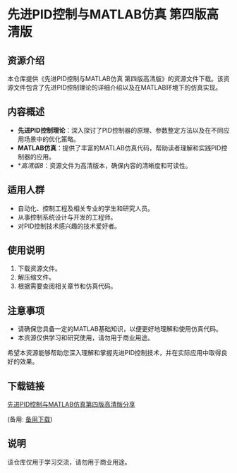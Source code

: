 # 先进PID控制与MATLAB仿真 第四版高清版

## 资源介绍

本仓库提供《先进PID控制与MATLAB仿真 第四版高清版》的资源文件下载。该资源文件包含了先进PID控制理论的详细介绍以及在MATLAB环境下的仿真实现。

## 内容概述

- **先进PID控制理论**：深入探讨了PID控制器的原理、参数整定方法以及在不同应用场景中的优化策略。
- **MATLAB仿真**：提供了丰富的MATLAB仿真代码，帮助读者理解和实践PID控制器的应用。
- **高清版8*：资源文件为高清版本，确保内容的清晰度和可读性。

## 适用人群

- 自动化、控制工程及相关专业的学生和研究人员。
- 从事控制系统设计与开发的工程师。
- 对PID控制技术感兴趣的技术爱好者。

## 使用说明

1. 下载资源文件。
2. 解压缩文件。
3. 根据需要查阅相关章节和仿真代码。

## 注意事项

- 请确保您具备一定的MATLAB基础知识，以便更好地理解和使用仿真代码。
- 本资源仅供学习和研究使用，请勿用于商业用途。

希望本资源能够帮助您深入理解和掌握先进PID控制技术，并在实际应用中取得良好的效果。

## 下载链接
[先进PID控制与MATLAB仿真第四版高清版分享](https://pan.quark.cn/s/b105e1921551) 

(备用: [备用下载](https://pan.baidu.com/s/17rwzBhb6tviAz0UESpEBQw?pwd=1234))

## 说明

该仓库仅用于学习交流，请勿用于商业用途。
